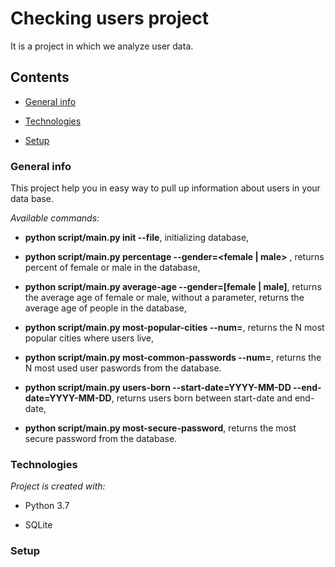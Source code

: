 # Checking users project

  

It is a project in which we analyze user data.

  

## Contents

*  [General info](#genetal-info)

*  [Technologies](#technologies)

*  [Setup](#setup)

  

### General info

  

This project help you in easy way to pull up information about users in your data base.

  

*Available commands:*

* **python script/main.py init --file**, initializing database,

* **python script/main.py percentage --gender=<female | male>** , returns percent of female or male in the database,

* **python script/main.py average-age --gender=[female | male]**, returns the average age of female or male, without a parameter, returns the average age of people in the database,

* **python script/main.py most-popular-cities --num=<N>**, returns the N most popular cities where users live,

* **python script/main.py most-common-passwords --num=<N>**, returns the N most used user paswords from the database.

* **python script/main.py users-born  --start-date=YYYY-MM-DD  --end-date=YYYY-MM-DD**, returns users born between start-date and end-date,

* **python script/main.py most-secure-password**, returns the most secure password from the database.

  

### Technologies

  

*Project is created with:*

* Python 3.7

* SQLite

  

### Setup